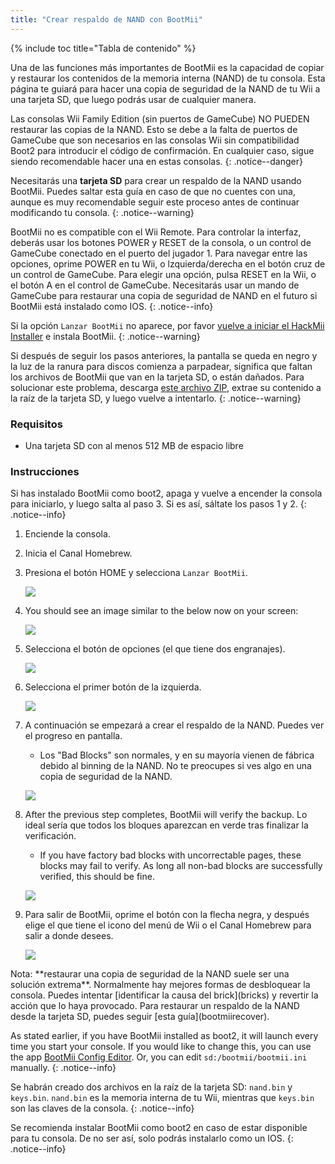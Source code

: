```yaml
---
title: "Crear respaldo de NAND con BootMii"
---
```


{% include toc title="Tabla de contenido" %}

Una de las funciones más importantes de BootMii es la capacidad de copiar y restaurar los contenidos de la memoria interna (NAND) de tu consola. Esta página te guiará para hacer una copia de seguridad de la NAND de tu Wii a una tarjeta SD, que luego podrás usar de cualquier manera.

Las consolas Wii Family Edition (sin puertos de GameCube) NO PUEDEN restaurar las copias de la NAND. Esto se debe a la falta de puertos de GameCube que son necesarios en las consolas Wii sin compatibilidad Boot2 para introducir el código de confirmación. En cualquier caso, sigue siendo recomendable hacer una en estas consolas.
{: .notice--danger}

Necesitarás una **tarjeta SD** para crear un respaldo de la NAND usando BootMii. Puedes saltar esta guía en caso de que no cuentes con una, aunque es muy recomendable seguir este proceso antes de continuar modificando tu consola.
{: .notice--warning}

BootMii no es compatible con el Wii Remote. Para controlar la interfaz, deberás usar los botones POWER y RESET de la consola, o un control de GameCube conectado en el puerto del jugador 1. Para navegar entre las opciones, oprime POWER en tu Wii, o lzquierda/derecha en el botón cruz de un control de GameCube. Para elegir una opción, pulsa RESET en la Wii, o el botón A en el control de GameCube. Necesitarás usar un mando de GameCube para restaurar una copia de seguridad de NAND en el futuro si BootMii está instalado como IOS.
{: .notice--info}

Si la opción `Lanzar BootMii` no aparece, por favor [vuelve a iniciar el HackMii Installer](hackmii) e instala BootMii.
{: .notice--warning}

Si después de seguir los pasos anteriores, la pantalla se queda en negro y la luz de la ranura para discos comienza a parpadear, significa que faltan los archivos de BootMii que van en la tarjeta SD, o están dañados. Para solucionar este problema, descarga [este archivo ZIP](https://static.hackmii.com/bootmii_sd_files.zip), extrae su contenido a la raíz de la tarjeta SD, y luego vuelve a intentarlo.
{: .notice--warning}

### Requisitos

* Una tarjeta SD con al menos 512 MB de espacio libre

### Instrucciones

Si has instalado BootMii como boot2, apaga y vuelve a encender la consola para iniciarlo, y luego salta al paso 3. Si es así, sáltate los pasos 1 y 2.
{: .notice--info}

1. Enciende la consola.
1. Inicia el Canal Homebrew.
1. Presiona el botón HOME y selecciona `Lanzar BootMii`.

    ![](/images/bootmii/BootMii_HBC.png)

1. You should see an image similar to the below now on your screen:

    ![](/images/bootmii/BootMii_Main.png)

1. Selecciona el botón de opciones (el que tiene dos engranajes).

    ![](/images/bootmii/BootMii_Gears.png)

1. Selecciona el primer botón de la izquierda.

    ![](/images/bootmii/BootMii_Backup.png)

1. A continuación se empezará a crear el respaldo de la NAND. Puedes ver el progreso en pantalla.
    + Los "Bad Blocks" son normales, y en su mayoría vienen de fábrica debido al binning de la NAND. No te preocupes si ves algo en una copia de seguridad de la NAND.

    ![](/images/bootmii/BootMii_NAND_Backup.png)

1. After the previous step completes, BootMii will verify the backup. Lo ideal sería que todos los bloques aparezcan en verde tras finalizar la verificación.
    + If you have factory bad blocks with uncorrectable pages, these blocks may fail to verify. As long all non-bad blocks are successfully verified, this should be fine.

    ![](/images/bootmii/BootMii_NAND_Backup_Verify.png)

1. Para salir de BootMii, oprime el botón con la flecha negra, y después elige el que tiene el icono del menú de Wii o el Canal Homebrew para salir a donde desees.

    ![](/images/bootmii/BootMii_Return.png)

<div id="restore-notice" class="notice" markdown="1">
Nota: **restaurar una copia de seguridad de la NAND suele ser una solución extrema**. Normalmente hay mejores formas de desbloquear la consola.
Puedes intentar [identificar la causa del brick](bricks) y revertir la acción que lo haya provocado.
Para restaurar un respaldo de la NAND desde la tarjeta SD, puedes seguir [esta guía](bootmiirecover).
</div>

As stated earlier, if you have BootMii installed as boot2, it will launch every time you start your console. If you would like to change this, you can use the app [BootMii Config Editor](https://oscwii.org/library/app/BootMiiConfigurationEditor). Or, you can edit `sd:/bootmii/bootmii.ini` manually.
{: .notice--info}

Se habrán creado dos archivos en la raíz de la tarjeta SD: `nand.bin` y `keys.bin`. `nand.bin` es la memoria interna de tu Wii, mientras que `keys.bin` son las claves de la consola.
{: .notice--info}

Se recomienda instalar BootMii como boot2 en caso de estar disponible para tu consola. De no ser así, solo podrás instalarlo como un IOS.
{: .notice--info}
